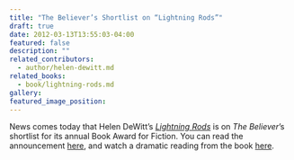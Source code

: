 ```yaml
---
title: "The Believer’s Shortlist on “Lightning Rods”"
draft: true
date: 2012-03-13T13:55:03-04:00
featured: false
description: ""
related_contributors:
  - author/helen-dewitt.md
related_books:
  - book/lightning-rods.md
gallery:
featured_image_position: 
---
```


News comes today that Helen DeWitt’s [_Lightning Rods_](http://ndbooks.com/book/lightning-rods) is on _The Believer_’s shortlist for its annual Book Award for Fiction. You can read the announcement [here](http://www.believermag.com/issues/201203/?read=believer_book_award), and watch a dramatic reading from the book [here](http://www.pw.org/content/small_presses_dominate_believer_book_prize_shortlist). 

